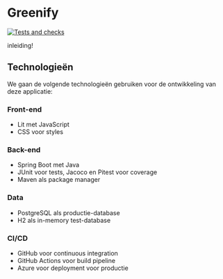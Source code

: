 # Greenify

[![Tests and checks](https://github.com/rikmentink/greenify/actions/workflows/build.yml/badge.svg?branch=master)](https://github.com/rikmentink/greenify/actions/workflows/build.yml)

inleiding! 

## Technologieën
We gaan de volgende technologieën gebruiken voor de ontwikkeling van deze applicatie:

### Front-end
- Lit met JavaScript
- CSS voor styles

### Back-end
- Spring Boot met Java
- JUnit voor tests, Jacoco en Pitest voor coverage
- Maven als package manager

### Data
- PostgreSQL als productie-database
- H2 als in-memory test-database

### CI/CD
- GitHub voor continuous integration
- GitHub Actions voor build pipeline
- Azure voor deployment voor productie
